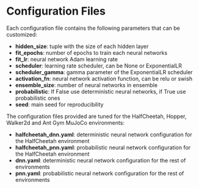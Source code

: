 # Configuration Files

Each configuration file contains the following parameters that can be customized:
- **hidden_size**: tuple with the size of each hidden layer
- **fit_epochs**: number of epochs to train each neural networks
- **fit_lr**: neural network Adam learning rate
- **scheduler**: learning rate scheduler, can be None or ExponentialLR
- **scheduler_gamma**: gamma parameter of the ExponentialLR scheduler
- **activation_fn**: neural network activation function, can be relu or swish
- **ensemble_size**: number of neural networks in ensemble
- **probabilistic**: If False use deterministic neural networks, if True use probabilistic ones
- **seed**: main seed for reproducibility 

The configuration files provided are tuned for the HalfCheetah, Hopper, Walker2d and Ant Gym MuJoCo environments:
- **halfcheetah_dnn.yaml**: deterministic neural network configuration for the HalfCheetah environment
- **halfcheetah_pnn.yaml**: probabilistic neural network configuration for the HalfCheetah environment
- **dnn.yaml**: deterministic neural network configuration for the rest of environments
- **pnn.yaml**: probabilistic neural network configuration for the rest of environments